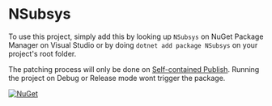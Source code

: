 # NSubsys
To use this project, simply add this by looking up `NSubsys` on NuGet Package Manager on Visual Studio or by doing `dotnet add package NSubsys` on your project's root folder.

The patching process will only be done on [Self-contained Publish](http://ttu.github.io/dotnet-core-self-contained-deployments/).
Running the project on Debug or Release mode wont trigger the package.

[![NuGet](https://img.shields.io/nuget/v/NSubsys.svg)](https://www.nuget.org/packages/NSubsys)
